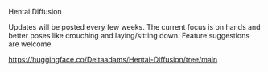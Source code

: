 Hentai Diffusion 

Updates will be posted every few weeks. The current focus is on hands and better poses like crouching and laying/sitting down.
Feature suggestions are welcome. 

https://huggingface.co/Deltaadams/Hentai-Diffusion/tree/main
